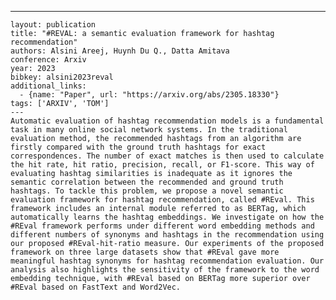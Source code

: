 ---
    layout: publication
    title: "#REVAL: a semantic evaluation framework for hashtag recommendation"
    authors: Alsini Areej, Huynh Du Q., Datta Amitava
    conference: Arxiv
    year: 2023
    bibkey: alsini2023reval
    additional_links:
      - {name: "Paper", url: "https://arxiv.org/abs/2305.18330"}
    tags: ['ARXIV', 'TOM']
    ---
    Automatic evaluation of hashtag recommendation models is a fundamental task in many online social network systems. In the traditional evaluation method, the recommended hashtags from an algorithm are firstly compared with the ground truth hashtags for exact correspondences. The number of exact matches is then used to calculate the hit rate, hit ratio, precision, recall, or F1-score. This way of evaluating hashtag similarities is inadequate as it ignores the semantic correlation between the recommended and ground truth hashtags. To tackle this problem, we propose a novel semantic evaluation framework for hashtag recommendation, called #REval. This framework includes an internal module referred to as BERTag, which automatically learns the hashtag embeddings. We investigate on how the #REval framework performs under different word embedding methods and different numbers of synonyms and hashtags in the recommendation using our proposed #REval-hit-ratio measure. Our experiments of the proposed framework on three large datasets show that #REval gave more meaningful hashtag synonyms for hashtag recommendation evaluation. Our analysis also highlights the sensitivity of the framework to the word embedding technique, with #REval based on BERTag more superior over #REval based on FastText and Word2Vec.